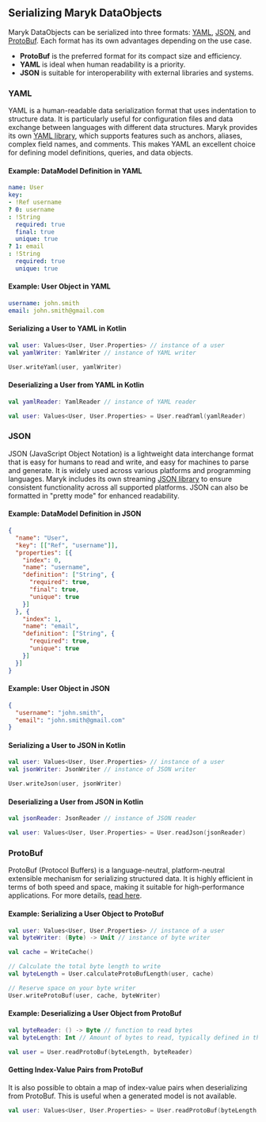 ## Serializing Maryk DataObjects

Maryk DataObjects can be serialized into three formats: [YAML](#yaml), [JSON](#json), and [ProtoBuf](#protobuf). Each 
format has its own advantages depending on the use case.

- **ProtoBuf** is the preferred format for its compact size and efficiency.
- **YAML** is ideal when human readability is a priority.
- **JSON** is suitable for interoperability with external libraries and systems.

### YAML

YAML is a human-readable data serialization format that uses indentation to structure data. It is particularly useful 
for configuration files and data exchange between languages with different data structures. Maryk provides its own 
[YAML library](../../yaml/README.md), which supports features such as anchors, aliases, complex field names, and 
comments. This makes YAML an excellent choice for defining model definitions, queries, and data objects.

#### Example: DataModel Definition in YAML

```yaml
name: User
key:
- !Ref username
? 0: username
: !String
  required: true
  final: true
  unique: true
? 1: email
: !String
  required: true
  unique: true
```

#### Example: User Object in YAML

```yaml
username: john.smith
email: john.smith@gmail.com
```

#### Serializing a User to YAML in Kotlin

```kotlin
val user: Values<User, User.Properties> // instance of a user
val yamlWriter: YamlWriter // instance of YAML writer

User.writeYaml(user, yamlWriter)
```

#### Deserializing a User from YAML in Kotlin

```kotlin
val yamlReader: YamlReader // instance of YAML reader

val user: Values<User, User.Properties> = User.readYaml(yamlReader)
```

### JSON

JSON (JavaScript Object Notation) is a lightweight data interchange format that is easy for humans to read and write, 
and easy for machines to parse and generate. It is widely used across various platforms and programming languages. 
Maryk includes its own streaming [JSON library](../../json/README.md) to ensure consistent functionality across all 
supported platforms. JSON can also be formatted in "pretty mode" for enhanced readability.

#### Example: DataModel Definition in JSON

```json
{
  "name": "User",
  "key": [["Ref", "username"]],
  "properties": [{
    "index": 0,
    "name": "username",
    "definition": ["String", {
      "required": true,
      "final": true,
      "unique": true
    }]
  }, {
    "index": 1,
    "name": "email",
    "definition": ["String", {
      "required": true,
      "unique": true
    }]
  }]
}
```

#### Example: User Object in JSON

```json
{
  "username": "john.smith",
  "email": "john.smith@gmail.com"
}
```

#### Serializing a User to JSON in Kotlin

```kotlin
val user: Values<User, User.Properties> // instance of a user
val jsonWriter: JsonWriter // instance of JSON writer

User.writeJson(user, jsonWriter)
```

#### Deserializing a User from JSON in Kotlin

```kotlin
val jsonReader: JsonReader // instance of JSON reader

val user: Values<User, User.Properties> = User.readJson(jsonReader)
```

### ProtoBuf

ProtoBuf (Protocol Buffers) is a language-neutral, platform-neutral extensible mechanism for serializing structured data. 
It is highly efficient in terms of both speed and space, making it suitable for high-performance applications. For more 
details, [read here](protobuf.md).

#### Example: Serializing a User Object to ProtoBuf

```kotlin
val user: Values<User, User.Properties> // instance of a user
val byteWriter: (Byte) -> Unit // instance of byte writer

val cache = WriteCache()

// Calculate the total byte length to write
val byteLength = User.calculateProtoBufLength(user, cache)

// Reserve space on your byte writer
User.writeProtoBuf(user, cache, byteWriter)
```

#### Example: Deserializing a User Object from ProtoBuf

```kotlin
val byteReader: () -> Byte // function to read bytes
val byteLength: Int // Amount of bytes to read, typically defined in the request

val user = User.readProtoBuf(byteLength, byteReader)
```

#### Getting Index-Value Pairs from ProtoBuf

It is also possible to obtain a map of index-value pairs when deserializing from ProtoBuf. This is useful when a 
generated model is not available.

```kotlin
val user: Values<User, User.Properties> = User.readProtoBuf(byteLength, byteReader)
```
